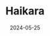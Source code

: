 ---
title: Haikara
address: 60 boulevard Voltaire, 75011 Paris
date: 2024-05-25
ratings:
- 4
foodtags:
- japonais
cover: P1004588
---
